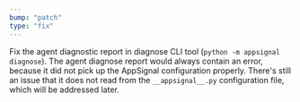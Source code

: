 ```yaml
---
bump: "patch"
type: "fix"
---
```


Fix the agent diagnostic report in diagnose CLI tool (`python -m appsignal diagnose`). The agent diagnose report would always contain an error, because it did not pick up the AppSignal configuration properly. There's still an issue that it does not read from the `__appsignal__.py` configuration file, which will be addressed later.
